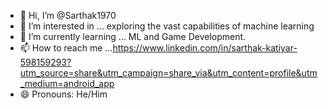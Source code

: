 - 👋 Hi, I’m @Sarthak1970
- 👀 I’m interested in ... exploring the vast capabilities of machine learning
- 🌱 I’m currently learning ... ML and Game Development.
- 📫 How to reach me ...https://www.linkedin.com/in/sarthak-katiyar-598159293?utm_source=share&utm_campaign=share_via&utm_content=profile&utm_medium=android_app
- 😄 Pronouns: He/Him


<!---
Sarthak1970/Sarthak1970 is a ✨ special ✨ repository because its `README.md` (this file) appears on your GitHub profile.
You can click the Preview link to take a look at your changes.
--->
